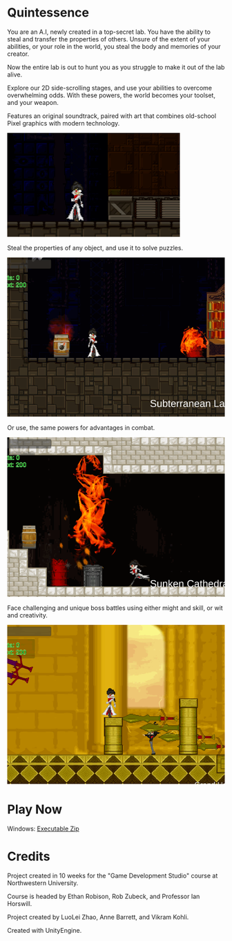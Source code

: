 # Quintessence

You are an A.I, newly created in a top-secret lab. You have the ability to steal and transfer the properties of others. Unsure of the extent of your abilities, or your role in the world, you steal the body and memories of your creator.

Now the entire lab is out to hunt you as you struggle to make it out of the lab alive.

Explore our 2D side-scrolling stages, and use your abilities to overcome overwhelming odds. With these powers, the world becomes your toolset, and your weapon. 

Features an original soundtrack, paired with art that combines old-school Pixel graphics with modern technology.

![art](https://raw.githubusercontent.com/DrDoak/GDS2/master/readmeImages/lab_demo.gif)

Steal the properties of any object, and use it to solve puzzles.

![gameplay](https://raw.githubusercontent.com/DrDoak/GDS2/master/readmeImages/property_demo.gif)

Or use, the same powers for advantages in combat.

![combat](https://raw.githubusercontent.com/DrDoak/GDS2/master/readmeImages/combat.gif)

Face challenging and unique boss battles using either might and skill, or wit and creativity.

![boss](https://raw.githubusercontent.com/DrDoak/GDS2/master/readmeImages/boss_large_2.gif)

# Play Now
Windows: [Executable Zip](https://drive.google.com/file/d/1Y6xWJpe2lFkOmDHljPD-6ndAiClYna1F/view?usp=sharing)

# Credits

Project created in 10 weeks for the "Game Development Studio" course at Northwestern University. 

Course is headed by Ethan Robison, Rob Zubeck, and Professor Ian Horswill.

Project created by LuoLei Zhao, Anne Barrett, and Vikram Kohli.

Created with UnityEngine.
